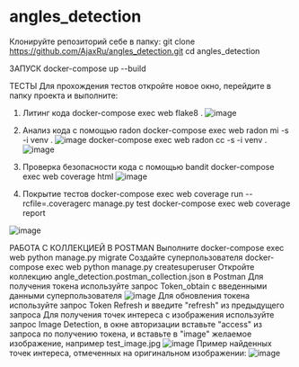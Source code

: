 # angles_detection
Клонируйте репозиторий себе в папку:
git clone https://github.com/AjaxRu/angles_detection.git
cd angles_detection

ЗАПУСК
docker-compose up --build

ТЕСТЫ
Для прохождения тестов откройте новое окно, перейдите в папку проекта и выполните:
1. Литинг кода
docker-compose exec web flake8 .
![image](https://github.com/user-attachments/assets/0a11c1de-5c78-4d8e-b29b-4e703c4795cf)

2. Анализ кода с помощью radon
docker-compose exec web radon mi -s -i venv .
![image](https://github.com/user-attachments/assets/aac2b874-5091-4206-9c56-6f6bf73ad968)
docker-compose exec web radon cc -s -i venv .
![image](https://github.com/user-attachments/assets/d33743e9-385d-4de4-88f0-bbbb8179847f)

3. Проверка безопасности кода с помощью bandit
docker-compose exec web coverage html
![image](https://github.com/user-attachments/assets/310346e8-8bcc-4028-bf8b-b3a18e6870a0)

4. Покрытие тестов
docker-compose exec web coverage run --rcfile=.coveragerc manage.py test
docker-compose exec web coverage report

![image](https://github.com/user-attachments/assets/09806172-24b7-44c2-8363-d707907350bf)

РАБОТА С КОЛЛЕКЦИЕЙ В POSTMAN
Выполните
docker-compose exec web python manage.py migrate
Создайте суперпользователя
docker-compose exec web python manage.py createsuperuser
Откройте коллекцию angle_detection.postman_collection.json в Postman
Для получения токена используйте запрос Token_obtain с введенными данными суперпользователя
![image](https://github.com/user-attachments/assets/f77abef2-9113-4f83-a18c-a968fb16db37)
Для обновления токена используйте запрос Token Refresh и введите "refresh" из предыдущего запроса
Для получения точек интереса с изображения используйте запрос Image Detection, в окне авторизации вставьте "access" из запроса по получению токена, и вставьте в "image" желаемое изображение, например test_image.jpg
![image](https://github.com/user-attachments/assets/16bafcdf-48f3-450b-8a14-798d7256419b)
Пример найденных точек интереса, отмеченных на оригинальном изображении:
![image](https://github.com/user-attachments/assets/5b668e22-7e1c-484c-a8c5-86d753e02c6b)



